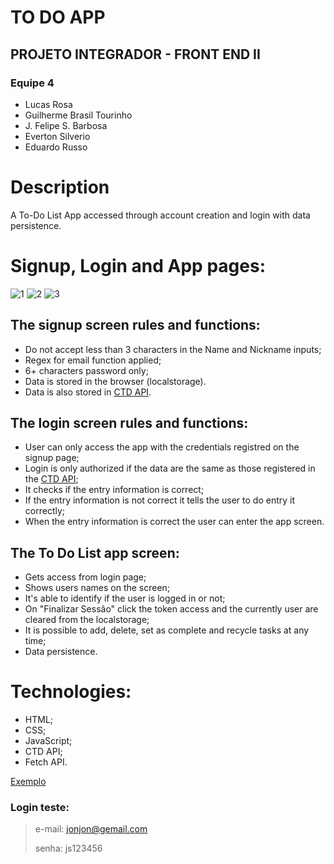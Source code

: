 # TO DO APP
## PROJETO INTEGRADOR - FRONT END II
### Equipe 4
- Lucas Rosa
- Guilherme Brasil Tourinho
- J. Felipe S. Barbosa
- Everton Silverio
- Eduardo Russo

# Description

A To-Do List App accessed through account creation and login with data persistence.

# Signup, Login and App pages:

![1](https://user-images.githubusercontent.com/86390899/161307824-d0e317c3-c236-410e-b130-76235f0af80a.png)
![2](https://user-images.githubusercontent.com/86390899/161307835-3a4012e8-7c07-4d61-9ace-234091ee2ffa.png)
![3](https://user-images.githubusercontent.com/86390899/164068002-f1cb51b9-351f-4808-857a-cf587170c389.png)

## The signup screen rules and functions:
* Do not accept less than 3 characters in the Name and Nickname inputs;
* Regex for email function applied;
* 6+ characters password only;
* Data is stored in the browser (localstorage).
* Data is also stored in [CTD API](https://ctd-todo-api.herokuapp.com/).

## The login screen rules and functions:
* User can only access the app with the credentials registred on the signup page;
* Login is only authorized if the data are the same as those registered in the [CTD API](https://ctd-todo-api.herokuapp.com/);
* It checks if the entry information is correct;
* If the entry information is not correct it tells the user to do entry it correctly;
* When the entry information is correct the user can enter the app screen.

## The To Do List app screen:
* Gets access from login page;
* Shows users names on the screen;
* It's able to identify if the user is logged in or not;
* On "Finalizar Sessão" click the token access and the currently user are cleared from the localstorage;
* It is possible to add, delete, set as complete and recycle tasks at any time;
* Data persistence.

# Technologies:
* HTML;
* CSS;
* JavaScript;
* CTD API;
* Fetch API.


[Exemplo](https://eversilverio.github.io/DH/FrontEnd_II/proj_integrador/index.html)

### Login teste:
> e-mail: jonjon@gemail.com
> 
> senha: js123456
